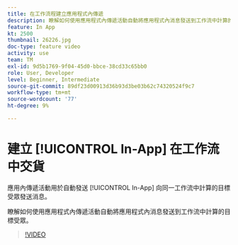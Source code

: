 ```yaml
---
title: 在工作流程建立應用程式內傳遞
description: 瞭解如何使用應用程式內傳遞活動自動將應用程式內消息發送到工作流中計算的目標受眾。
feature: In App
kt: 2500
thumbnail: 26226.jpg
doc-type: feature video
activity: use
team: TM
exl-id: 9d5b1769-9f04-45d0-bbce-38cd33c65bb0
role: User, Developer
level: Beginner, Intermediate
source-git-commit: 89df23d00913d36b93d3be03b62c74320524f9c7
workflow-type: tm+mt
source-wordcount: '77'
ht-degree: 9%

---
```


# 建立 [!UICONTROL In-App] 在工作流中交貨

應用內傳遞活動用於自動發送 [!UICONTROL In-App] 向同一工作流中計算的目標受眾發送消息。

瞭解如何使用應用程式內傳遞活動自動將應用程式內消息發送到工作流中計算的目標受眾。

>[!VIDEO](https://video.tv.adobe.com/v/26226?quality=12&learn=on)
